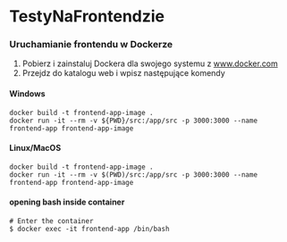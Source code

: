 # TestyNaFrontendzie

### Uruchamianie frontendu w Dockerze
1. Pobierz i zainstaluj Dockera dla swojego systemu z www.docker.com
2. Przejdz do katalogu web i wpisz następujące komendy
#### Windows
```shell
docker build -t frontend-app-image .
docker run -it --rm -v ${PWD}/src:/app/src -p 3000:3000 --name frontend-app frontend-app-image
```

#### Linux/MacOS
```shell
docker build -t frontend-app-image .
docker run -it --rm -v $(PWD)/src:/app/src -p 3000:3000 --name frontend-app frontend-app-image
```

#### opening bash inside container
```shell
# Enter the container
$ docker exec -it frontend-app /bin/bash
```
